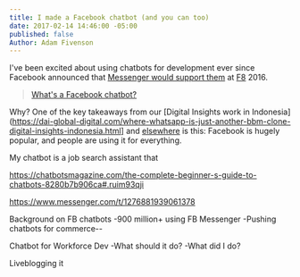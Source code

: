 ```yaml
---
title: I made a Facebook chatbot (and you can too)
date: 2017-02-14 14:46:00 -05:00
published: false
Author: Adam Fivenson
---
```


I've been excited about using chatbots for development ever since Facebook announced that [Messenger would support them](https://techcrunch.com/2016/04/12/agents-on-messenger/) at [F8](https://www.fbf8.com/) 2016. 

> [What's a Facebook chatbot?](https://blog.hubspot.com/marketing/facebook-bots-guide)

Why? One of the key takeaways from our [Digital Insights work in Indonesia](https://dai-global-digital.com/where-whatsapp-is-just-another-bbm-clone-digital-insights-indonesia.html] and [elsewhere](https://dai-global-digital.com/consumer-insights-palestine-e-governance-readiness.html) is this: Facebook is hugely popular, and people are using it for everything. 

My chatbot is a job search assistant that 

https://chatbotsmagazine.com/the-complete-beginner-s-guide-to-chatbots-8280b7b906ca#.ruim93qji

https://www.messenger.com/t/1276881939061378


Background on FB chatbots
-900 million+ using FB Messenger
-Pushing chatbots for commerce--

Chatbot for Workforce Dev
-What should it do?
-What did I do? 

Liveblogging it

